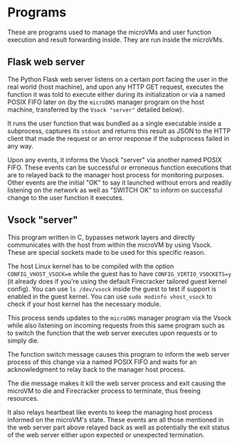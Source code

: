 # Programs

These are programs used to manage the microVMs and user function execution and result forwarding inside. They are run inside the microVMs.

## Flask web server

The Python Flask web server listens on a certain port facing the user in the real world (host machine), and upon any HTTP
GET request, executes the function it was told to execute either during its initialization or via a named POSIX FIFO
later on (by the `microDNS` manager program on the host machine, transferred by the `Vsock "server"` detailed below).

It runs the user function that was bundled as a single executable inside a subprocess, captures its `stdout` and returns
this result as JSON to the HTTP client that made the request or an error response if the subprocess failed in any way.

Upon any events, it informs the Vsock "server" via another named POSIX FIFO. These events can be successful or erroneous
function executions that are to relayed back to the manager host process for monitoring purposes. Other events are the
initial "OK" to say it launched without errors and readily listening on the network as well as "SWITCH OK" to inform on
successful change to the user function it executes.

## Vsock "server"

This program written in C, bypasses network layers and directly communicates with the host from within the microVM by
using Vsock. These are special sockets made to be used for this specific reason.

The host Linux kernel has to be compiled with the option `CONFIG_VHOST_VSOCK=m` while the guest has to have `CONFIG_VIRTIO_VSOCKETS=y` (it already does if you're using the default Firecracker tailored guest kernel config). You can use `ls /dev/vsock` inside the guest to test if support is enabled in the guest kernel. You can use `sudo modinfo vhost_vsock` to check if your host kernel has the necessary module.

This process sends updates to the `microDNS` manager program via the Vsock while also listening on incoming requests
from this same program such as to switch the function that the web server executes upon requests or to simply die.

The function switch message causes this program to inform the web server process of this change via a named POSIX FIFO
and waits for an acknowledgment to relay back to the manager host process.

The die message makes it kill the web server process and exit causing the microVM to die and Firecracker process to
terminate, thus freeing resources.

It also relays heartbeat like events to keep the managing host process informed on the microVM's state. These events are
all those mentioned in the web server part above relayed back as well as potentially the exit status of the web server
either upon expected or unexpected termination.
